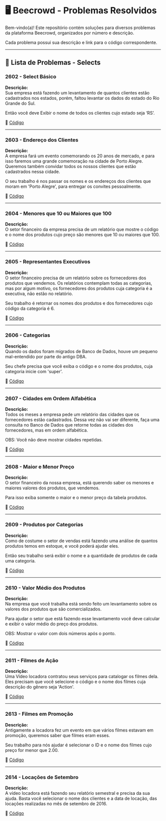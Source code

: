 # 🖥️ Beecrowd - Problemas Resolvidos  

Bem-vindo(a)! Este repositório contém soluções para diversos problemas da plataforma Beecrowd, organizados por número e descrição.  

Cada problema possui sua descrição e link para o código correspondente.  

---

## 📄 Lista de Problemas - Selects

### 2602 - Select Básico  
**Descrição:**  
Sua empresa está fazendo um levantamento de quantos clientes estão cadastrados nos estados, porém, faltou levantar os dados do estado do Rio Grande do Sul.

Então você deve Exibir o nome de todos os clientes cujo estado seja ‘RS’.

🔗 [Código](https://github.com/Miguel-Russo/Faculdade/blob/main/2%C2%B0%20Semestre%20-%202024_2/Banco%20de%20Dados%20II/Selects/2602%20-%20Select%20B%C3%A1sico.sql)

---

### 2603 - Endereço dos Clientes  
**Descrição:**  
A empresa fará um evento comemorando os 20 anos de mercado, e para isso faremos uma grande comemoração na cidade de Porto Alegre. Queremos também convidar todos os nossos clientes que estão cadastrados nessa cidade.

O seu trabalho é nos passar os nomes e os endereços dos clientes que moram em 'Porto Alegre', para entregar os convites pessoalmente.

🔗 [Código](https://github.com/Miguel-Russo/Faculdade/blob/main/2%C2%B0%20Semestre%20-%202024_2/Banco%20de%20Dados%20II/Selects/2603%20-%20Endere%C3%A7o%20dos%20Clientes.sql)  

---

### 2604 - Menores que 10 ou Maiores que 100  
**Descrição:**  
O setor financeiro da empresa precisa de um relatório que mostre o código e o nome dos produtos cujo preço são menores que 10 ou maiores que 100.

🔗 [Código](https://github.com/Miguel-Russo/Faculdade/blob/main/2%C2%B0%20Semestre%20-%202024_2/Banco%20de%20Dados%20II/Selects/2604%20-%20Menores%20que%2010%20ou%20Maiores%20que%20100.sql)

---

### 2605 - Representantes Executivos 
**Descrição:**  
O setor financeiro precisa de um relatório sobre os fornecedores dos produtos que vendemos. Os relatórios contemplam todas as categorias, mas por algum motivo, os fornecedores dos produtos cuja categoria é a executiva, não estão no relatório.

Seu trabalho é retornar os nomes dos produtos e dos fornecedores cujo código da categoria é 6. 

🔗 [Código](https://github.com/Miguel-Russo/Faculdade/blob/main/2%C2%B0%20Semestre%20-%202024_2/Banco%20de%20Dados%20II/Selects/2605%20-%20Representantes%20Executivos.sql) 

---

### 2606 - Categorias 
**Descrição:**  
Quando os dados foram migrados de Banco de Dados, houve um pequeno mal-entendido por parte do antigo DBA.

Seu chefe precisa que você exiba o código e o nome dos produtos, cuja categoria inicie com 'super'. 

🔗 [Código](https://github.com/Miguel-Russo/Faculdade/blob/main/2%C2%B0%20Semestre%20-%202024_2/Banco%20de%20Dados%20II/Selects/2606%20-%20Categorias.sql)  

---

### 2607 - Cidades em Ordem Alfabética 
**Descrição:**  
Todos os meses a empresa pede um relatório das cidades que os fornecedores estão cadastrados. Dessa vez não vai ser diferente, faça uma consulta no Banco de Dados que retorne todas as cidades dos fornecedores, mas em ordem alfabética.

OBS: Você não deve mostrar cidades repetidas.  

🔗 [Código](https://github.com/Miguel-Russo/Faculdade/blob/main/2%C2%B0%20Semestre%20-%202024_2/Banco%20de%20Dados%20II/Selects/2607%20-%20Cidades%20em%20Ordem%20Alfab%C3%A9tica.sql)

---

### 2608 - Maior e Menor Preço  
**Descrição:**  
O setor financeiro da nossa empresa, está querendo saber os menores e maiores valores dos produtos, que vendemos.

Para isso exiba somente o maior e o menor preço da tabela produtos. 

🔗 [Código](https://github.com/Miguel-Russo/Faculdade/blob/main/2%C2%B0%20Semestre%20-%202024_2/Banco%20de%20Dados%20II/Selects/2608%20-%20Maior%20e%20Menor%20Pre%C3%A7o.sql)  

---

### 2609 - Produtos por Categorias  
**Descrição:**  
Como de costume o setor de vendas está fazendo uma análise de quantos produtos temos em estoque, e você poderá ajudar eles.

Então seu trabalho será exibir o nome e a quantidade de produtos de cada uma categoria. 

🔗 [Código](https://github.com/Miguel-Russo/Faculdade/blob/main/2%C2%B0%20Semestre%20-%202024_2/Banco%20de%20Dados%20II/Selects/2609%20-%20Produtos%20por%20Categorias.sql) 

---

### 2610 - Valor Médio dos Produtos 
**Descrição:**  
Na empresa que você trabalha está sendo feito um levantamento sobre os valores dos produtos que são comercializados.

Para ajudar o setor que está fazendo esse levantamento você deve calcular e exibir o valor médio do preço dos produtos.

OBS: Mostrar o valor com dois números após o ponto.

🔗 [Código](https://github.com/Miguel-Russo/Faculdade/blob/main/2%C2%B0%20Semestre%20-%202024_2/Banco%20de%20Dados%20II/Selects/2610%20-%20Valor%20M%C3%A9dio%20dos%20Produtos.sql)

---

### 2611 - Filmes de Ação  
**Descrição:**  
Uma Vídeo locadora contratou seus serviços para catalogar os filmes dela. Eles precisam que você selecione o código e o nome dos filmes cuja descrição do gênero seja 'Action'. 

🔗 [Código](https://github.com/Miguel-Russo/Faculdade/blob/main/2%C2%B0%20Semestre%20-%202024_2/Banco%20de%20Dados%20II/Selects/2611%20-%20Filmes%20de%20A%C3%A7%C3%A3o.sql)

---

### 2613 - Filmes em Promoção  
**Descrição:**  
Antigamente a locadora fez um evento em que vários filmes estavam em promoção, queremos saber que filmes eram esses.

Seu trabalho para nós ajudar é selecionar o ID e o nome dos filmes cujo preço for menor que 2.00.  

🔗 [Código](https://github.com/Miguel-Russo/Faculdade/blob/main/2%C2%B0%20Semestre%20-%202024_2/Banco%20de%20Dados%20II/Selects/2613%20-%20Filmes%20em%20Promo%C3%A7%C3%A3o.sql)

---

### 2614 - Locações de Setembro  
**Descrição:**  
A vídeo locadora está fazendo seu relatório semestral e precisa da sua ajuda. Basta você selecionar o nome dos clientes e a data de locação, das locações realizadas no mês de setembro de 2016.

🔗 [Código](https://github.com/Miguel-Russo/Faculdade/blob/main/2%C2%B0%20Semestre%20-%202024_2/Banco%20de%20Dados%20II/Selects/2614%20-%20Loca%C3%A7%C3%B5es%20de%20Setembro.sql)
